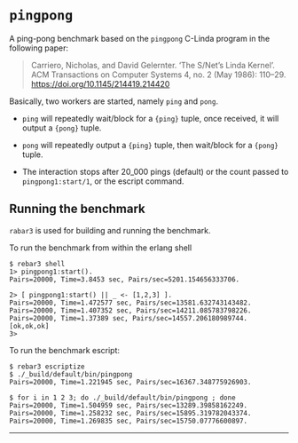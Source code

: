 # `pingpong`

A ping-pong benchmark based on the `pingpong` C-Linda program in the
following paper:

> Carriero, Nicholas, and David Gelernter. ‘The S/Net’s Linda
> Kernel’. ACM Transactions on Computer Systems 4, no. 2 (May 1986):
> 110–29. <https://doi.org/10.1145/214419.214420>

Basically, two workers are started, namely `ping` and `pong`.

* `ping` will repeatedly wait/block for a `{ping}` tuple, once
  received, it will output a `{pong}` tuple.

* `pong` will repeatedly output a `{ping}` tuple, then wait/block for
  a `{pong}` tuple.

* The interaction stops after 20_000 pings (default) or the count
  passed to `pingpong1:start/1`, or the escript command.

## Running the benchmark

`rabar3` is used for building and running the benchmark.

To run the benchmark from within the erlang shell

```shell
$ rebar3 shell
1> pingpong1:start().
Pairs=20000, Time=3.8453 sec, Pairs/sec=5201.154656333706.

2> [ pingpong1:start() || _ <- [1,2,3] ].
Pairs=20000, Time=1.472577 sec, Pairs/sec=13581.632743143482.
Pairs=20000, Time=1.407352 sec, Pairs/sec=14211.085783798226.
Pairs=20000, Time=1.37389 sec, Pairs/sec=14557.206180989744.
[ok,ok,ok]
3>
```

To run the benchmark escript:

```shell
$ rebar3 escriptize
$ ./_build/default/bin/pingpong
Pairs=20000, Time=1.221945 sec, Pairs/sec=16367.348775926903.

$ for i in 1 2 3; do ./_build/default/bin/pingpong ; done
Pairs=20000, Time=1.504959 sec, Pairs/sec=13289.39858162249.
Pairs=20000, Time=1.258232 sec, Pairs/sec=15895.319782043374.
Pairs=20000, Time=1.269835 sec, Pairs/sec=15750.07776600897.
```

---
